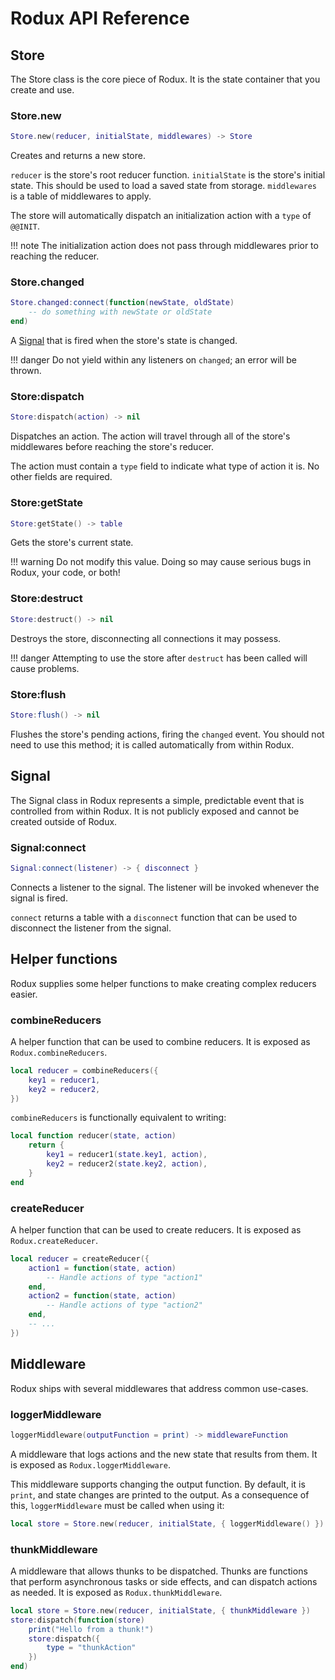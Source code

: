 # Rodux API Reference

## Store
The Store class is the core piece of Rodux. It is the state container that you create and use.

### Store.new
```lua
Store.new(reducer, initialState, middlewares) -> Store
```
Creates and returns a new store.

`reducer` is the store's root reducer function. `initialState` is the store's initial state. This should be used to load a saved state from storage. `middlewares` is a table of middlewares to apply.

The store will automatically dispatch an initialization action with a `type` of `@@INIT`.

!!! note
	The initialization action does not pass through middlewares prior to reaching the reducer.

### Store.changed
```lua
Store.changed:connect(function(newState, oldState)
	-- do something with newState or oldState
end)
```
A [Signal](#Signal) that is fired when the store's state is changed.

!!! danger
	Do not yield within any listeners on `changed`; an error will be thrown.

### Store:dispatch
```lua
Store:dispatch(action) -> nil
```
Dispatches an action. The action will travel through all of the store's middlewares before reaching the store's reducer.

The action must contain a `type` field to indicate what type of action it is. No other fields are required.

### Store:getState
```lua
Store:getState() -> table
```
Gets the store's current state.

!!! warning
	Do not modify this value. Doing so may cause serious bugs in Rodux, your code, or both!

### Store:destruct
```lua
Store:destruct() -> nil
```
Destroys the store, disconnecting all connections it may possess.

!!! danger
	Attempting to use the store after `destruct` has been called will cause problems.

### Store:flush
```lua
Store:flush() -> nil
```
Flushes the store's pending actions, firing the `changed` event. You should not need to use this method; it is called automatically from within Rodux.

## Signal
The Signal class in Rodux represents a simple, predictable event that is controlled from within Rodux. It is not publicly exposed and cannot be created outside of Rodux.

### Signal:connect
```lua
Signal:connect(listener) -> { disconnect }
```
Connects a listener to the signal. The listener will be invoked whenever the signal is fired.

`connect` returns a table with a `disconnect` function that can be used to disconnect the listener from the signal.

## Helper functions
Rodux supplies some helper functions to make creating complex reducers easier.

### combineReducers
A helper function that can be used to combine reducers. It is exposed as `Rodux.combineReducers`.

```lua
local reducer = combineReducers({
	key1 = reducer1,
	key2 = reducer2,
})
```

`combineReducers` is functionally equivalent to writing:

```lua
local function reducer(state, action)
	return {
		key1 = reducer1(state.key1, action),
		key2 = reducer2(state.key2, action),
	}
end
```

### createReducer
A helper function that can be used to create reducers. It is exposed as `Rodux.createReducer`.

```lua
local reducer = createReducer({
	action1 = function(state, action)
		-- Handle actions of type "action1"
	end,
	action2 = function(state, action)
		-- Handle actions of type "action2"
	end,
	-- ...
})
```

## Middleware
Rodux ships with several middlewares that address common use-cases.

### loggerMiddleware
```lua
loggerMiddleware(outputFunction = print) -> middlewareFunction
```
A middleware that logs actions and the new state that results from them. It is exposed as `Rodux.loggerMiddleware`.

This middleware supports changing the output function. By default, it is `print`, and state changes are printed to the output. As a consequence of this, `loggerMiddleware` must be called when using it:

```lua
local store = Store.new(reducer, initialState, { loggerMiddleware() })
```

### thunkMiddleware
A middleware that allows thunks to be dispatched. Thunks are functions that perform asynchronous tasks or side effects, and can dispatch actions as needed. It is exposed as `Rodux.thunkMiddleware`.

```lua
local store = Store.new(reducer, initialState, { thunkMiddleware })
store:dispatch(function(store)
	print("Hello from a thunk!")
	store:dispatch({
		type = "thunkAction"
	})
end)
```
